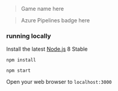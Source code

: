 

> Game name here

> Azure Pipelines badge here

### running locally

Install the latest [Node.js](http://nodejs.org) 8 Stable

`npm install`

`npm start`

Open your web browser to `localhost:3000`
